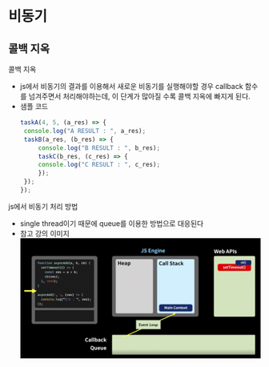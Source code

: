 # 비동기
## 콜백 지옥
콜백 지옥
- js에서 비동기의 결과를 이용해서 새로운 비동기를 실행해야할 경우 callback 함수를 넘겨주면서 처리해야하는데, 이 단계가 많아질 수록 콜백 지옥에 빠지게 된다.
- 샘플 코드
   ```js
   taskA(4, 5, (a_res) => {
    console.log("A RESULT : ", a_res);
    taskB(a_res, (b_res) => {
        console.log("B RESULT : ", b_res);
        taskC(b_res, (c_res) => {
        console.log("C RESULT : ", c_res);
        });
    });
   });
   ```

js에서 비동기 처리 방법
- single thread이기 때문에 queue를 이용한 방법으로 대응된다
- 참고 강의 이미지
   ![js-async](/JavaScript/image/js_async.png)